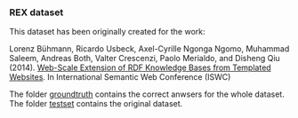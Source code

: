 
### REX dataset ###

This dataset has been originally created for the work:


Lorenz Bühmann, Ricardo Usbeck, Axel-Cyrille Ngonga Ngomo, Muhammad Saleem, Andreas Both, Valter Crescenzi, Paolo Merialdo, and Disheng Qiu (2014). [Web-Scale Extension of RDF Knowledge Bases from Templated Websites](http://svn.aksw.org/papers/2014/ISWC_REX/public.pdf). In International Semantic Web Conference (ISWC)

The folder [groundtruth](./groundtruth) contains the correct anwsers for the whole dataset.
The folder [testset](./testset) contains the original dataset.